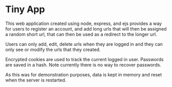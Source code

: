 # Tiny App

This web application created using node, express, and ejs provides a way for users to register an account, and add long urls that will then be assigned a random short url, that can then be used as a redirect to the longer url.

Users can only add, edit, delete urls when they are logged in and they can only see or modify the urls that they created.  

Encrypted cookies are used to track the current logged in user.  Passwords are saved in a hash.  Note currently there is no way to recover passwords.

As this was for demonstration purposes, data is kept in memory and reset when the server is restarted.

